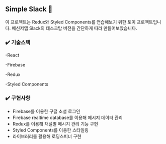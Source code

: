 ## Simple Slack 📨

이 프로젝트는 Redux와 Styled Components를 연습해보기 위한 토이 프로젝트입니다. 메신저앱 Slack의 데스크탑 버전을 간단하게 따라 만들어보았습니다.

### ✔️ 기술스택

-React

-Firebase

-Redux

-Styled Components

### ✔️ 구현사항

- Firebase를 이용한 구글 소셜 로그인
- Firebase realtime database를 이용해 메시지 데이터 관리
- Redux를 이용해 채널별 메시지 관리 기능 구현
- Styled Components를 이용한 스타일링
- 라이브러리를 활용해 로딩스피너 구현
